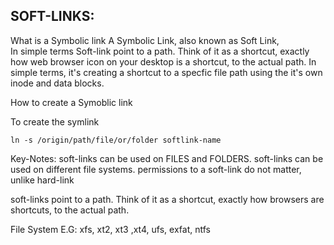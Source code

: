 <h2> SOFT-LINKS: </h2>	


What is a Symbolic link
A Symbolic Link, also known as Soft Link,  
In simple terms Soft-link point to a path. Think of it as a shortcut, exactly how web browser icon on your desktop is a shortcut, to the actual path.
In simple terms, it's creating a shortcut to a specfic file path using the it's own inode and data blocks.

How to create a Symoblic link

To create the symlink
```
ln -s /origin/path/file/or/folder softlink-name
```

Key-Notes:
soft-links can be used on FILES and FOLDERS.
soft-links can be used on different file systems.
permissions to a soft-link do not matter, unlike hard-link

soft-links point to a path. Think of it as a shortcut, exactly how browsers are shortcuts, to the actual path.

File System E.G: xfs, xt2, xt3 ,xt4, ufs, exfat, ntfs
